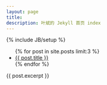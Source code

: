 ```yaml
---
layout: page
title: 
description: 叶斌的 Jekyll 首页 index
---
```

{% include JB/setup %}


<ul class="posts">
  {% for post in site.posts limit:3 %}
    <li><a href="{{ BASE_PATH }}{{ post.url }}">{{ post.title }}</a></li>
  {% endfor %}
</ul>{{ post.excerpt }}